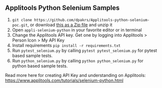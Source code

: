 ## Applitools Python Selenium Samples
1. `git clone https://github.com/dpakrs/Applitools-python-selenium-poc.git`, or download [this as a Zip file](https://github.com/applitools/tutorial-selenium-python/archive/master.zip) and unzip it
2. Open `appli-selenium-python` in your favorite editor or in terminal
3. Change the Applitools API key. Get one by logging into Applitools > Person Icon > My API Key
4. Install requirements `pip install -r requirements.txt`
5. Run `pytest_selenium.py` by calling `pytest pytest_selenium.py` for pytest based sample tests.
6. Run `python_selenium.py` by calling `python python_selenium.py` for python based sample tests.


Read more here for creating API Key and understanding on Applitools: https://www.applitools.com/tutorials/selenium-python.html


